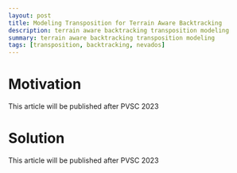 ```yaml
---
layout: post
title: Modeling Transposition for Terrain Aware Backtracking
description: terrain aware backtracking transposition modeling
summary: terrain aware backtracking transposition modeling
tags: [transposition, backtracking, nevados]
---
```



# Motivation
This article will be published after PVSC 2023

# Solution
This article will be published after PVSC 2023